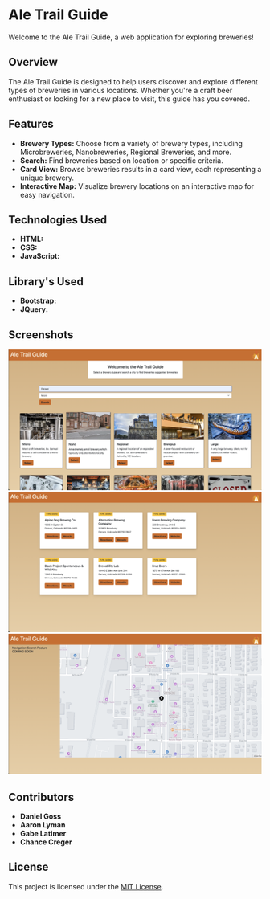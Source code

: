 # Ale Trail Guide

Welcome to the Ale Trail Guide, a web application for exploring breweries!

## Overview

The Ale Trail Guide is designed to help users discover and explore different types of breweries in various locations. Whether you're a craft beer enthusiast or looking for a new place to visit, this guide has you covered.

## Features

- **Brewery Types:** Choose from a variety of brewery types, including Microbreweries, Nanobreweries, Regional Breweries, and more.
- **Search:** Find breweries based on location or specific criteria.
- **Card View:** Browse breweries results in a card view, each representing a unique brewery.
- **Interactive Map:** Visualize brewery locations on an interactive map for easy navigation.

## Technologies Used

- **HTML:**
- **CSS:**
- **JavaScript:**

## Library's Used

- **Bootstrap:**
- **JQuery:**

## Screenshots

![Ale Trail Guide](./Assets/images/Screenshots/Home_Page.png)
![Ale Trail Guide](./Assets/images/Screenshots/Search_Results.png)
![Ale Trail Guide](./Assets/images/Screenshots/Navigation.png)

## Contributors

- **Daniel Goss**
- **Aaron Lyman**
- **Gabe Latimer**
- **Chance Creger**

## License

This project is licensed under the [MIT License](LICENSE).
